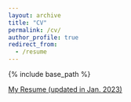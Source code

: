 ```yaml
---
layout: archive
title: "CV"
permalink: /cv/
author_profile: true
redirect_from:
  - /resume
---
```


{% include base_path %}

<!--- [My Resume (updated in July 2021)](https://github.com/monkbai/monkbai.github.io/blob/master/files/Resume_July_2021.pdf) -->

<!--- [My Resume (updated in March 2022)](https://github.com/monkbai/monkbai.github.io/blob/master/files/resume_April_2022.pdf) -->

<!--- [My Resume (updated in August 2022)](https://github.com/monkbai/monkbai.github.io/blob/master/files/ZhiboLiu_CV_08_2022.pdf) -->

<!--- [My Resume (updated in Nov. 2022)](https://github.com/monkbai/monkbai.github.io/blob/master/files/Resume_ZhiboLiu.pdf) -->

[My Resume (updated in Jan. 2023)](https://github.com/monkbai/monkbai.github.io/blob/master/files/CV_Zhibo_Liu_Jan_2023.pdf)

<!---
Education
======
* B.S. in GitHub, GitHub University, 2012
* M.S. in Jekyll, GitHub University, 2014
* Ph.D in Version Control Theory, GitHub University, 2018 (expected)

Work experience
======
* Summer 2015: Research Assistant
  * Github University
  * Duties included: Tagging issues
  * Supervisor: Professor Git

* Fall 2015: Research Assistant
  * Github University
  * Duties included: Merging pull requests
  * Supervisor: Professor Hub
  
Skills
======
* Skill 1
* Skill 2
  * Sub-skill 2.1
  * Sub-skill 2.2
  * Sub-skill 2.3
* Skill 3

Publications
======
  <ul>{% for post in site.publications %}
    {% include archive-single-cv.html %}
  {% endfor %}</ul>
  
Talks
======
  <ul>{% for post in site.talks %}
    {% include archive-single-talk-cv.html %}
  {% endfor %}</ul>
  
Teaching
======
  <ul>{% for post in site.teaching %}
    {% include archive-single-cv.html %}
  {% endfor %}</ul>
  
Service and leadership
======
* Currently signed in to 43 different slack teams
-->
